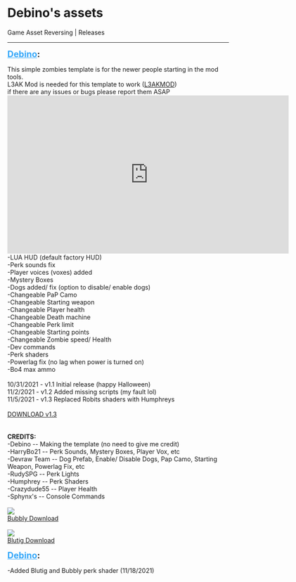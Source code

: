 # Debino's assets
Game Asset Reversing | Releases

---
<p class="archive-user"><strong style="font-size: 1.4em;"><span style="text-decoration: underline;text-decoration-color: #34a7f9;"><span style="color:#34a7f9;">Debino</span></span>:</strong></p>

<p class="archive-post">
This simple zombies template is for the newer people starting in the mod tools.<br />L3AK Mod is needed for this template to work (<a href="https://wiki.modme.co/wiki/black_ops_3/lua_(lui)/Installation.html">L3AKMOD</a>)<br />if there are any issues or bugs please report them ASAP<br /><iframe type="text/html" width="640" height="360" src="https://www.youtube.com/embed/dMnuErsUtAw" frameborder="0"></iframe><br />
-LUA HUD (default factory HUD)<br />-Perk sounds fix<br />-Player voices (voxes) added<br />-Mystery Boxes<br />-Dogs added/ fix (option to disable/ enable dogs)<br />-Changeable PaP Camo<br />-Changeable Starting weapon<br />-Changeable Player health<br />-Changeable Death machine<br />-Changeable Perk limit<br />-Changeable Starting points<br />-Changeable Zombie speed/ Health<br />-Dev commands<br />-Perk shaders<br />-Powerlag fix (no lag when power is turned on)<br />-Bo4 max ammo<br />
<br />
10/31/2021 - v1.1 Initial release (happy Halloween)<br />11/2/2021 - v1.2 Added missing scripts (my fault lol)<br />11/5/2021 - v1.3 Replaced Robits shaders with Humphreys<br />
<br />
<a href="https://mega.nz/file/jEETQKAa#DFKzJ6PXXXUKmFllOI0CQlTvVhZQ1g7y_aoUc2WckCE">DOWNLOAD v1.3</a><br />
<br /><br /><strong>CREDITS:</strong><br />-Debino -- Making the template (no need to give me credit)<br />-HarryBo21 -- Perk Sounds, Mystery Boxes, Player Vox, etc<br />-Devraw Team -- Dog Prefab, Enable/ Disable Dogs, Pap Camo, Starting Weapon, Powerlag Fix, etc<br />-RudySPG -- Perk Lights<br />-Humphrey -- Perk Shaders<br />-Crazydude55 -- Player Health<br />-Sphynx&#39;s -- Console Commands<br />
<br />
<img style="max-width: 500px;" src="{{ '/wiki/threads/assets/a.1275.png' | relative_url }}"><br /><a href="https://mega.nz/file/3U0hjaKS#AuQOOe9ntEAWFHjvkzZUWfAX-8AjCVycB99wteI_lQE">Bubbly Download</a><br />
<br />
<img style="max-width: 500px;" src="{{ '/wiki/threads/assets/a.1276.png' | relative_url }}"><br /><a href="https://mega.nz/file/XRkWzTSI#OcvEJOR7SWPp9PtOjyD6YXxv9u2X5trOw5_CTe6ZoBo">Blutig Download</a><br />
</p>
<p class="archive-user"><strong style="font-size: 1.4em;"><span style="text-decoration: underline;text-decoration-color: #34a7f9;"><span style="color:#34a7f9;">Debino</span></span>:</strong></p>

<p class="archive-post">-Added Blutig and Bubbly perk shader (11/18/2021)</p>
